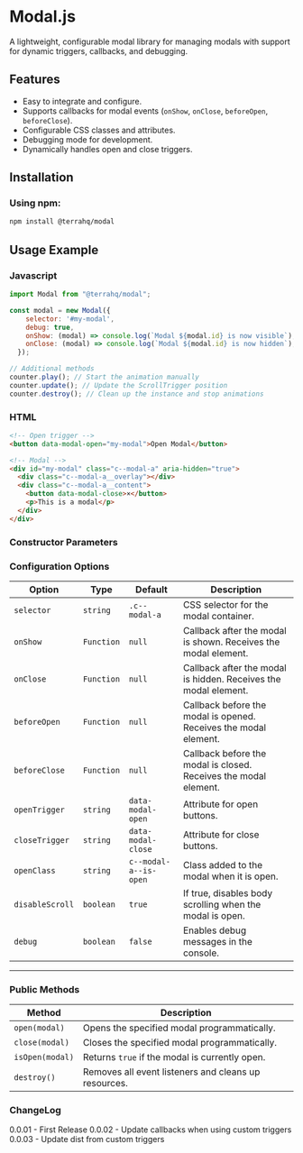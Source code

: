 # Modal.js

A lightweight, configurable modal library for managing modals with support for dynamic triggers, callbacks, and debugging.

## Features

- Easy to integrate and configure.
- Supports callbacks for modal events (`onShow`, `onClose`, `beforeOpen`, `beforeClose`).
- Configurable CSS classes and attributes.
- Debugging mode for development.
- Dynamically handles open and close triggers.

## Installation

### Using npm:
```bash
npm install @terrahq/modal
```


## Usage Example

### Javascript
```javascript
import Modal from "@terrahq/modal";

const modal = new Modal({
    selector: '#my-modal',
    debug: true,
    onShow: (modal) => console.log(`Modal ${modal.id} is now visible`),
    onClose: (modal) => console.log(`Modal ${modal.id} is now hidden`),
  });

// Additional methods
counter.play(); // Start the animation manually
counter.update(); // Update the ScrollTrigger position
counter.destroy(); // Clean up the instance and stop animations
```
### HTML
```html
<!-- Open trigger -->
<button data-modal-open="my-modal">Open Modal</button>

<!-- Modal -->
<div id="my-modal" class="c--modal-a" aria-hidden="true">
  <div class="c--modal-a__overlay"></div>
  <div class="c--modal-a__content">
    <button data-modal-close>×</button>
    <p>This is a modal</p>
  </div>
</div>
```



### Constructor Parameters

### Configuration Options

| Option         | Type       | Default                | Description                                                       |
|-----------------|------------|------------------------|-------------------------------------------------------------------|
| `selector`      | `string`   | `.c--modal-a`          | CSS selector for the modal container.                            |
| `onShow`        | `Function` | `null`                 | Callback after the modal is shown. Receives the modal element.    |
| `onClose`       | `Function` | `null`                 | Callback after the modal is hidden. Receives the modal element.   |
| `beforeOpen`    | `Function` | `null`                 | Callback before the modal is opened. Receives the modal element.  |
| `beforeClose`   | `Function` | `null`                 | Callback before the modal is closed. Receives the modal element.  |
| `openTrigger`   | `string`   | `data-modal-open`      | Attribute for open buttons.                                       |
| `closeTrigger`  | `string`   | `data-modal-close`     | Attribute for close buttons.                                      |
| `openClass`     | `string`   | `c--modal-a--is-open`  | Class added to the modal when it is open.                         |
| `disableScroll` | `boolean`  | `true`                 | If true, disables body scrolling when the modal is open.          |
| `debug`         | `boolean`  | `false`                | Enables debug messages in the console.                           |

---

### Public Methods

| Method          | Description                                           |
|------------------|-------------------------------------------------------|
| `open(modal)`    | Opens the specified modal programmatically.           |
| `close(modal)`   | Closes the specified modal programmatically.          |
| `isOpen(modal)`  | Returns `true` if the modal is currently open.         |
| `destroy()`      | Removes all event listeners and cleans up resources.  |


### ChangeLog

0.0.01 - First Release
0.0.02 - Update callbacks when using custom triggers
0.0.03 - Update dist from custom triggers